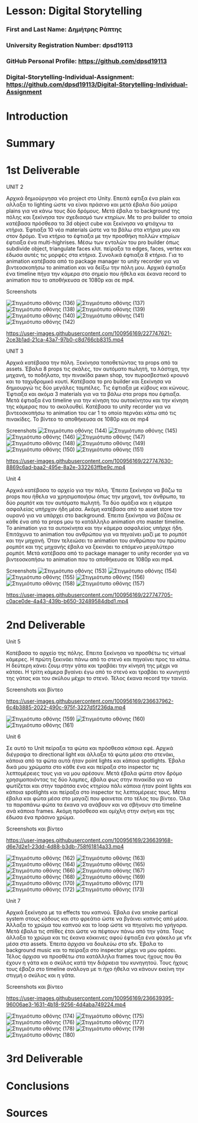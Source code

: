 # Lesson: Digital Storytelling

### First and Last Name: Δημήτρης Ράπτης 
### University Registration Number: dpsd19113
### GitHub Personal Profile: https://github.com/dpsd19113
### Digital-Storytelling-Individual-Assignment: https://github.com/dpsd19113/Digital-Storytelling-Individual-Assignment

# Introduction



# Summary


# 1st Deliverable
UNIT 2

Αρχικά δημιούργησα νέο project στο Unity. Επειτά εφτιξα ένα plain και αλλαξα το lighting ώστε να είναι πράσινο και μετά έβαλα δύο μαύρα plains για να κάνω τους δύο δρόμους. Μετά έβαλα το background της πόλης και ξεκίνησα τον σχεδιασμό των κτηρίων. Με το pro builder το οποία κατέβασα πρόσθεσα τα 3d object cube και ξεκίνησα να φτιάχνω τα κτήρια. Έφτιαξα 10 νέα materials ώστε να τα βάλω στα κτήρια μου και στον δρόμο. Ένα κτήριο το έφτιαξα με την προσθήκη πολλών κτηρίων έφτιαξα ένα multi-highrises. Μέσω των εντολών του pro builder όπως subdivide object, triangulate faces κλπ. πείραξα τα edges, faces, vertex και έδωσα αυτές τις μορφές στα κτήρια. Συνολικά έφτιαξα 8 κτήρια. Για το animation κατέβασα από το package manager το unity recorder για να βιντεοσκοπήσω το animation και να δείξω την πόλη μου. Αρχικά έφτιαξα ένα timeline πήγα την κάμερα στο σημείο που ήθελα και έκανα record το animation που το αποθήκευσα σε 1080p και σε mp4.

Screenshots

![Στιγμιότυπο οθόνης (136)](https://user-images.githubusercontent.com/100956169/225052902-fece5bc6-e070-40f6-8914-c20f98d6a31b.png)
![Στιγμιότυπο οθόνης (137)](https://user-images.githubusercontent.com/100956169/225052924-67e9897d-67f3-4a93-9d7d-a028c16b14be.png)
![Στιγμιότυπο οθόνης (138)](https://user-images.githubusercontent.com/100956169/225052934-85b50e5e-99b0-493d-803b-c85f291dee80.png)
![Στιγμιότυπο οθόνης (139)](https://user-images.githubusercontent.com/100956169/225052947-72142ca0-ff2c-4add-9b70-7fdfaac90020.png)
![Στιγμιότυπο οθόνης (140)](https://user-images.githubusercontent.com/100956169/225052958-5b93e3c2-2f91-4a19-92d4-92394dcfbcb8.png)
![Στιγμιότυπο οθόνης (141)](https://user-images.githubusercontent.com/100956169/225052974-446fb5e3-f8e6-4a9f-8ef5-6375555422ba.png)
![Στιγμιότυπο οθόνης (142)](https://user-images.githubusercontent.com/100956169/225052998-2f899d0a-71d5-41e0-b122-59e5342d2f0f.png)


https://user-images.githubusercontent.com/100956169/227747621-2ce3b1ad-21ca-43a7-97b0-c8d766cb8315.mp4


UNIT 3

Αρχικά κατέβασα την πόλη. Ξεκίνησα τοποθετώντας τα props από τα assets. Έβαλα 8 props τις σκάλες, τον αυτόματο πωλητή, τα λάστιχα, την μηχανή, το ποδήλατο, την πινακίδα pawn shop, τον πυροσβεστικό κρουνό και το ταχυδρομικό κουτί. Κατέβασα το pro builder και ξεκίνησα να δημιουργώ τις δύο μεγάλες ταμπέλες. Τις έφτιαξα με κύβους και κώνους. Έφτιαξα και ακόμα 3 materials για να τα βάλω στα props που έφτιαξα. Μετά έφτιαξα ένα timeline για την κίνηση του αυτοκίνητου και την κίνηση της κάμερας που το ακολουθεί. Κατέβασα το unity recorder για να βιντεοσκοπήσω το animation του car 1 το οποίο περνάει κάτω από τις πινακίδες. Το βίντεο το αποθήκευσα σε 1080ρ και σε mp4 

Screenshots
![Στιγμιότυπο οθόνης (144)](https://user-images.githubusercontent.com/100956169/225289764-ad26c89b-6e3c-4a41-9e24-b9a7782de165.png)
![Στιγμιότυπο οθόνης (145)](https://user-images.githubusercontent.com/100956169/225289778-f874d08d-8dbe-4e9f-9e18-25485325bb6a.png)
![Στιγμιότυπο οθόνης (146)](https://user-images.githubusercontent.com/100956169/225289783-bc363624-6c58-4044-a728-50f4011f7e41.png)
![Στιγμιότυπο οθόνης (147)](https://user-images.githubusercontent.com/100956169/225289789-83e511e1-eeb3-4427-8fd5-955e0ee7da50.png)
![Στιγμιότυπο οθόνης (148)](https://user-images.githubusercontent.com/100956169/225289803-170357cf-9e7e-4f27-a333-5a37d7d905ff.png)
![Στιγμιότυπο οθόνης (149)](https://user-images.githubusercontent.com/100956169/225289816-cc6f4972-7dce-44ca-8d69-b27e7e1f0254.png)
![Στιγμιότυπο οθόνης (150)](https://user-images.githubusercontent.com/100956169/225289828-45c8c081-1ec2-46e7-9ca6-0a59c1a0f970.png)
![Στιγμιότυπο οθόνης (151)](https://user-images.githubusercontent.com/100956169/225289835-611eb192-52a4-4006-96da-703f0d8f9fee.png)


https://user-images.githubusercontent.com/100956169/227747630-8869c6ad-baa2-495e-8a2e-332263ffbe9c.mp4


Unit 4

Αρχικά κατέβασα το αρχείο για την πόλη. 'Επειτα ξεκίνησα να βάζω τα props που ήθελα να χρησιμοποιήσω όπως την μηχανή, τον άνθρωπο, τα δύο ρομπότ και τον αυτόματο πωλητή. Τα δύο αμάξια και η κάμερα ασφαλείας υπήρχαν ήδη μέσα. Ακόμη κατέβασα από το asset store τον ουρανό για να υπάρχει στο background. Έπειτα ξεκίνησα να βάζαω σε κάθε ένα από τα props μου το κατάλληλο animation στο master timeline. Το animation για τα αυτοκίνητα και την κάμερα ασφαλείας υπήρχε ήδη. Επιτάχυνα το animation του ανθρώπου για να πηγαίνει μαζί με το ρομπότ και την μηχανή. Όταν τελειώσει το animation του ανθρώπου του πρώτου ρομπότ και της μηχανής έβαλα να ξεκινάει το επόμενο μεγαλύτερο ρομπότ. Μετά κατέβασα από το package manager το unity recorder για να βιντεοσκοπήσω το animation που το αποθήκευσα σε 1080p και mp4.

Screenshots
![Στιγμιότυπο οθόνης (153)](https://user-images.githubusercontent.com/100956169/227173657-0131d545-329a-43f1-88e4-68b65702dded.png)
![Στιγμιότυπο οθόνης (154)](https://user-images.githubusercontent.com/100956169/227173677-f77b643e-9080-47b2-9509-cde549507cf4.png)
![Στιγμιότυπο οθόνης (155)](https://user-images.githubusercontent.com/100956169/227173708-09786ef2-dbef-4db5-a50d-358f3c3e0b87.png)
![Στιγμιότυπο οθόνης (156)](https://user-images.githubusercontent.com/100956169/227173734-e2726942-1ff3-4864-9f63-6d1fba675ede.png)
![Στιγμιότυπο οθόνης (158)](https://user-images.githubusercontent.com/100956169/227173839-76cbc8c5-655e-4822-a621-f55f3d0e7cbb.png)
![Στιγμιότυπο οθόνης (157)](https://user-images.githubusercontent.com/100956169/227173850-886f76ca-b125-4b9f-ad6d-b6cfa804082b.png)



https://user-images.githubusercontent.com/100956169/227747705-c0ace0de-4a43-439b-b650-32489584dbd1.mp4



# 2nd Deliverable

Unit 5

Κατέβασα το αρχείο της πόλης. Επειτα ξεκίνησα να προσθέτω τις virtual κάμερες. Η πρώτη ξεκινάει πάνω από το στενό και πηγαίνει προς τα κάτω. Η δεύτερη κάνει ζουμ στην γάτα και τραβάει την κίνησή της μέχρι να κάτσει. Η τρίτη κάμερα βγαίνει έγω από το στενό και τραβάει το κυνηγητό της γάτας και του σκύλου μέχρι το στενό. Τέλος έκανα record την ταινία.

Screenshots και βίντεο 

https://user-images.githubusercontent.com/100956169/236637962-6c4b3885-2022-490c-975f-3227d5f236da.mp4

![Στιγμιότυπο οθόνης (159)](https://user-images.githubusercontent.com/100956169/236638001-159890de-0c54-4f9d-a0ad-f30211b4d38d.png)
![Στιγμιότυπο οθόνης (160)](https://user-images.githubusercontent.com/100956169/236638008-be2ed801-82a1-41ab-aa91-9c193b578c40.png)
![Στιγμιότυπο οθόνης (161)](https://user-images.githubusercontent.com/100956169/236638017-4bb7cdea-352e-4523-9a73-aa41d6ef9dc6.png)

Unit 6

Σε αυτό το Unit πείραξα τα φώτα και πρόσθεσα κάποια εφέ. Αρχικά διέγραψα το directional light και άλλαξα τά φώτα μέσα στο στενάκι, κάποια από τα φώτα αυτά ήταν point lights και κάποια spotlights. Έβαλα δικά μου χρώματα στο κάθε ένα και πείραξα στο inspector τις λεπτομέρειες τους για να μου αρέσουν. Μετά έβαλα φώτα στον δρόμο χρησιμοποιόντας τις δύο λαμπες, έβαλα φως στην πινακίδα για να φωτίζεται και στην ταράτσα ενός κτηρίου πάλι κάποια ήταν point lights και κάποια spotlights και πείραξα στο inspector τις λεπτομέρειες τους. Μέτα έβαλα και φώτα μέσα στο μαγαζί που φαινεται στο τέλος του βίντεο. Όλα τα παραπάνω φώτα τα έκανα να ανάβουν και να σβήνουν στο timeline ανά κάποια frames. Ακόμη πρόσθεσα και ομίχλη στην σκήνη και της έδωσα ένα πράσινο χρώμα.


Screenshots και βίντεο 

https://user-images.githubusercontent.com/100956169/236639168-d6e7d2e1-23dd-4d88-b3db-758f61814a33.mp4

![Στιγμιότυπο οθόνης (162)](https://user-images.githubusercontent.com/100956169/236639196-6556ca1c-ebd4-42fb-bd1e-84d3900391b1.png)
![Στιγμιότυπο οθόνης (163)](https://user-images.githubusercontent.com/100956169/236639198-1af81c1c-1243-4b3a-8e13-fdd512ee1eff.png)
![Στιγμιότυπο οθόνης (164)](https://user-images.githubusercontent.com/100956169/236639204-2d4b4887-cea6-4c25-be7f-e371b1c515cb.png)
![Στιγμιότυπο οθόνης (165)](https://user-images.githubusercontent.com/100956169/236639212-d81f3265-aab6-418d-acc5-8b6bc44d3fe1.png)
![Στιγμιότυπο οθόνης (166)](https://user-images.githubusercontent.com/100956169/236639215-b77953cb-c12d-486b-9c01-bdd3595d2c06.png)
![Στιγμιότυπο οθόνης (167)](https://user-images.githubusercontent.com/100956169/236639234-08287500-5ac1-4f1a-b8ce-f054b4ac9c5f.png)
![Στιγμιότυπο οθόνης (168)](https://user-images.githubusercontent.com/100956169/236639238-ed9396ae-3bc8-47ad-8043-b2f1227d0e63.png)
![Στιγμιότυπο οθόνης (169)](https://user-images.githubusercontent.com/100956169/236639240-4f6fc315-e9eb-4761-b8b6-bfe956cb3f19.png)
![Στιγμιότυπο οθόνης (170)](https://user-images.githubusercontent.com/100956169/236639242-000f4035-b00f-49b3-89f1-b44cb32ede4d.png)
![Στιγμιότυπο οθόνης (171)](https://user-images.githubusercontent.com/100956169/236639246-0415950f-9245-4dd3-b5a4-20146b01976b.png)
![Στιγμιότυπο οθόνης (172)](https://user-images.githubusercontent.com/100956169/236639250-459c2169-b84c-4d8e-a130-aa44a10e976e.png)
![Στιγμιότυπο οθόνης (173)](https://user-images.githubusercontent.com/100956169/236639254-26496d17-b535-4b03-879b-345557cde875.png)

Unit 7

Αρχικά ξεκίνησα με τα effects του καπνού. Έβαλα ένα smoke partical system στους κάδους και στο φρεάτιο ώστε να βγάινει καπνός από μέσα. Άλλαξα το χρώμα του καπνού και το loop ώστε να πηγαίνει πιο γρήγορα. Μετά έβαλα τις σπίθες έτσι ώστε να πέφτουν πάνω από την γάτα. Τους άλλαξα το χρώμα και τις έκανα κόκκινες αφού έφτιαξα ένα φάκελο με vfx μέσα στα assets. Έπειτα άρχισα να δουλεύω στα sfx. Έβαλα το background music και το πείραξα στο inspector μέχρι να μου αρέσει. Τέλος άρχισα να προσθέτω στα κατάλληλα frames τους ήχους που θα έχουν η γάτα και ο σκύλος κατά την διάρκεια του κυνηγητού. Τους ήχους τους έβαζα στο timeline ανάλογα με τι ήχο ήθελα να κάνουν εκείνη την στιγμή ο σκύλος και η γάτα.


Screenshots και βίντεο 

https://user-images.githubusercontent.com/100956169/236639395-96006ae3-1631-4b18-9256-4d4aba749224.mp4

![Στιγμιότυπο οθόνης (174)](https://user-images.githubusercontent.com/100956169/236639430-adec60ef-e9e7-41a9-81b2-f4f0373fa50e.png)
![Στιγμιότυπο οθόνης (175)](https://user-images.githubusercontent.com/100956169/236639433-ffb368e7-27dd-4e2f-85c1-49d5cfe6e75e.png)
![Στιγμιότυπο οθόνης (176)](https://user-images.githubusercontent.com/100956169/236639437-ecdd0037-b488-4690-8f96-4e7c49952d9d.png)
![Στιγμιότυπο οθόνης (177)](https://user-images.githubusercontent.com/100956169/236639439-2258e514-cb94-48e0-83df-4b2010987717.png)
![Στιγμιότυπο οθόνης (178)](https://user-images.githubusercontent.com/100956169/236639442-c7fd89d7-7b24-40bf-a1e9-1a5ec7d77898.png)
![Στιγμιότυπο οθόνης (179)](https://user-images.githubusercontent.com/100956169/236639444-5f063f0b-d763-4183-a605-ac43dda9e71b.png)
![Στιγμιότυπο οθόνης (180)](https://user-images.githubusercontent.com/100956169/236639447-7a0af8d5-70dc-4495-9dd6-6eb83281d4e8.png)





# 3rd Deliverable 


# Conclusions


# Sources
